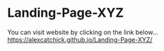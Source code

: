 # Landing-Page-XYZ
You can visit website by clicking on the link below...
https://alexcatchick.github.io/Landing-Page-XYZ/
